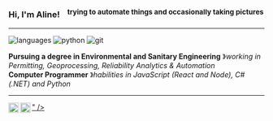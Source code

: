 ### Hi, I'm Aline! &nbsp;&nbsp;<sup> trying to automate things and occasionally taking pictures</sup>

----

![languages](https://img.shields.io/static/v1?label=&message=languages:&color=111&style=flat-square)
![python](https://img.shields.io/static/v1?logo=python&label=&message=python&color=36465D&logoColor=AAA&style=flat-square&link=)
![git](https://img.shields.io/static/v1?logo=git&label=&message=git&color=36465D&logoColor=AAA&style=flat-square)
&nbsp;&nbsp;&nbsp;

**Pursuing a degree in Environmental and Sanitary Engineering** &#12299;_working in Permitting, Geoprocessing, Reliability Analytics & Automation_
<br/>
**Computer Programmer** &#12299;_habilities in JavaScript (React and Node), C# (.NET) and Python_

----

<a href="https://linkedin.com/in/aaovaz">
  <img align="left" alt="aline's linkedin" width="20px" src="<svg role="img" viewBox="0 0 24 24" xmlns="http://www.w3.org/2000/svg"><title>LogMeIn</title><path d="M12 0C5.372 0 0 5.373 0 12s5.372 12 12 12 12-5.373 12-12S18.628 0 12 0zM5.379 4.768h1.74c.147 0 .288.004.424.01a.376.376 0 01.303.152.684.684 0 01.11.364c.007.149.01.31.01.484v12.093c0 .176.004.37.01.587.006.216-.024.377-.091.485-.054.094-.174.17-.363.222a.754.754 0 01-.304.02 2.533 2.533 0 00-.323-.02H5.702c-.149 0-.286-.006-.415-.02a.572.572 0 01-.314-.12.48.48 0 01-.12-.304 4.164 4.164 0 01-.02-.424V6.203c0-.188-.004-.41-.01-.667-.007-.255.024-.437.09-.545a.595.595 0 01.264-.202c.04 0 .078-.004.11-.01a.536.536 0 01.092-.011zm10.527 3.687c.201-.008.386-.001.548.019.565.032 1.053.144 1.464.338.539.257.963.634 1.273 1.133.095.148.168.307.222.475.055.169.11.34.164.515.026.108.042.21.05.304.005.094.023.19.05.284 0 .08.007.134.02.16.027.19.04.385.04.587v5.661c0 .257-.004.503-.01.738-.008.237-.105.39-.294.456a.91.91 0 01-.283.04h-1.415c-.163 0-.307-.01-.435-.03a.418.418 0 01-.293-.173.613.613 0 01-.09-.313 8.825 8.825 0 01-.01-.416v-4.426c0-.5-.02-.961-.06-1.386-.042-.424-.163-.785-.365-1.082a1.427 1.427 0 00-.668-.51c-.186-.095-.488-.156-.827-.156-.397 0-.74.083-.912.207-.139.057-.26.124-.362.197-.433.31-.688.762-.77 1.354-.08.594-.123 1.261-.123 2.002v4.125c0 .121-.02.223-.06.304a.42.42 0 01-.323.262c-.149.027-.33.04-.545.04H10.88c-.15 0-.297-.006-.446-.02-.148-.013-.256-.06-.323-.142-.095-.12-.139-.294-.131-.525.006-.23.009-.446.009-.647V9.6c0-.147.004-.282.01-.403a.507.507 0 01.112-.305.24.24 0 01.132-.09c.06-.02.124-.037.191-.05h.102c.068-.014.138-.022.212-.022h1.06c.109 0 .214.005.316.012.1.006.19.023.271.05.095.04.16.1.193.181.03.072.03.147.054.24.056.23.118.486.291.508.08.01.159-.025.224-.09.031-.022.114-.11.14-.144.095-.114.28-.278.388-.346.078-.058.142-.1.202-.136.192-.134.483-.261.832-.36.014-.006.028-.012.042-.016.112-.036.225-.062.342-.077l.159-.029c.224-.038.442-.06.643-.068Z"/></svg>" />
</a>
<a href="https://vsco.co/alinevajz">
  <img align="left" alt="aline's vsco" width="20px" src="https://simpleicons.now.sh/vsco/495f7e" />
</a>

